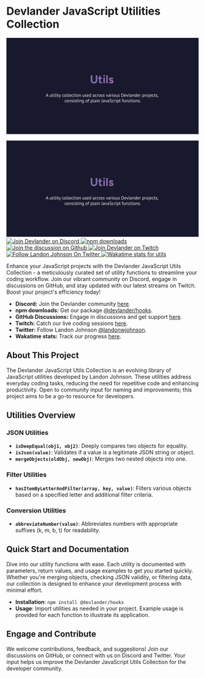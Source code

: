 

# Devlander JavaScript Utilities Collection


![Devlander Utils Header](https://github.com/Devlander-Software/utils/raw/main/media/images/javascript-utils-devlander-github-cover.png)


<img src="https://github.com/Devlander-Software/utils/raw/main/media/images/javascript-utils-devlander-github-cover.png" alt="Devlander Utils Header">

<a href="https://bit.ly/devlander-discord-invite">
  <img src="https://img.shields.io/badge/Discord-Devlander-%235865F2" alt="Join Devlander on Discord">
</a>

<a href="https://www.npmjs.com/package/@devlander/hooks">
  <img src="https://img.shields.io/npm/dm/@devlander/hooks.svg" alt="npm downloads">
</a>

<a href="https://github.com/orgs/Devlander-Software/discussions">
  <img src="https://img.shields.io/badge/Github%20Discussions%20%26%20Support-Chat%20now!-blue" alt="Join the discussion on Github">
</a>

<a href="https://bit.ly/devlander-twitch">
  <img src="https://img.shields.io/twitch/status/devlander" alt="Join Devlander on Twitch">
</a>

<a href="https://bit.ly/landonwjohnson-on-twitter">
  <img src="https://img.shields.io/twitter/follow/landonwjohnson.svg?style=social&label=Follow" alt="Follow Landon Johnson On Twitter">
</a>

<a href="https://bit.ly/landonwjohnson-on-twitter">
  <img src="https://wakatime.com/badge/user/bd50b6c5-e0ca-4937-83b3-ab2d13adbc73/project/018d49ad-1c41-4ee7-9a6b-5387db501fcb.svg" alt="Wakatime stats for utils">
</a>



Enhance your JavaScript projects with the Devlander JavaScript Utils Collection - a meticulously curated set of utility functions to streamline your coding workflow. Join our vibrant community on Discord, engage in discussions on GitHub, and stay updated with our latest streams on Twitch. Boost your project's efficiency today!

- **Discord:** Join the Devlander community [here](https://bit.ly/devlander-discord-invite).
- **npm downloads:** Get our package [@devlander/hooks](https://www.npmjs.com/package/@devlander/hooks).
- **GitHub Discussions:** Engage in discussions and get support [here](https://github.com/orgs/Devlander-Software/discussions).
- **Twitch:** Catch our live coding sessions [here](https://bit.ly/devlander-twitch).
- **Twitter:** Follow Landon Johnson [@landonwjohnson](https://bit.ly/landonwjohnson-on-twitter).
- **Wakatime stats:** Track our progress [here](https://bit.ly/landonwjohnson-on-twitter).

## About This Project

The Devlander JavaScript Utils Collection is an evolving library of JavaScript utilities developed by Landon Johnson. These utilities address everyday coding tasks, reducing the need for repetitive code and enhancing productivity. Open to community input for naming and improvements; this project aims to be a go-to resource for developers.

## Utilities Overview

### JSON Utilities

- **`isDeepEqual(obj1, obj2)`**: Deeply compares two objects for equality.
- **`isJson(value)`**: Validates if a value is a legitimate JSON string or object.
- **`mergeObjects(oldObj, newObj)`**: Merges two nested objects into one.

### Filter Utilities

- **`hasItemByLetterAndFilter(array, key, value)`**: Filters various objects based on a specified letter and additional filter criteria.

### Conversion Utilities

- **`abbreviateNumber(value)`**: Abbreviates numbers with appropriate suffixes (k, m, b, t) for readability.

## Quick Start and Documentation

Dive into our utility functions with ease. Each utility is documented with parameters, return values, and usage examples to get you started quickly. Whether you're merging objects, checking JSON validity, or filtering data, our collection is designed to enhance your development process with minimal effort.

- **Installation**: `npm install @devlander/hooks`
- **Usage**: Import utilities as needed in your project. Example usage is provided for each function to illustrate its application.

## Engage and Contribute

We welcome contributions, feedback, and suggestions! Join our discussions on GitHub, or connect with us on Discord and Twitter. Your input helps us improve the Devlander JavaScript Utils Collection for the developer community.

